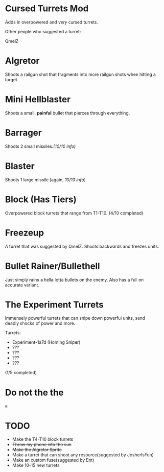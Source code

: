 # Cursed Turrets Mod

Adds in overpowered and *very* cursed turrets.

Other people who suggested a turret:

QmelZ






# Algretor
Shoots a railgun shot that fragments into more railgun shots when hitting a target.

# Mini Hellblaster
Shoots a small, **painful** bullet that pierces through everything.

# Barrager
Shoots 2 small missiles.*(10/10 info)*

# Blaster
Shoots 1 large missile.(again, *10/10 info*)

# Block (Has Tiers)
Overpowered block turrets that range from T1-T10.
(4/10 completed)


# Freezeup
A turret that was suggested by QmelZ. Shoots backwards and freezes units.

# Bullet Rainer/Bullethell
Just simply rains a hella lotta bullets on the enemy. Also has a full on accurate variant.

# The Experiment Turrets
Immensely powerful turrets that can snipe down powerful units, send deadly shocks of power and more.

Turrets:
- Experiment-1a7d (Homing Sniper)
- ???
- ???
- ???
- ???

(1/5 completed)

# Do not the the
a


# TODO
- Make the T4-T10 block turrets
- ~~Throw my phone into the sun~~
- ~~Make the Algretor Sprite~~
- Make a turret that can shoot any resource(suggested by JosherIsFun)
- Make an custom fuse(suggested by Ent)
- Make 10-15 new turrets
